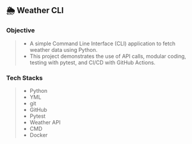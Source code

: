 ## 🌦️ Weather CLI

### Objective

>- A simple Command Line Interface (CLI) application to fetch weather data using Python.
>- This project demonstrates the use of API calls, modular coding, testing with pytest, and CI/CD with GitHub Actions.


### Tech Stacks
>- Python
>- YML
>- git
>- GitHub
>- Pytest
>- Weather API
>- CMD
>- Docker
